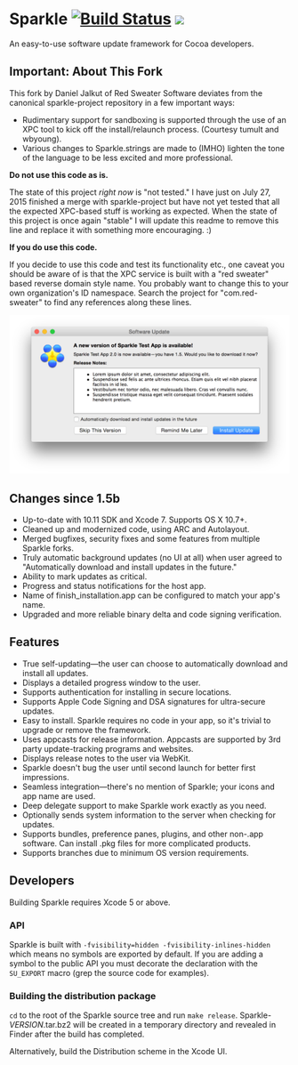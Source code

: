 # Sparkle [![Build Status](https://travis-ci.org/sparkle-project/Sparkle.svg?branch=master)](https://travis-ci.org/sparkle-project/Sparkle) <a href='https://app.ship.io/dashboard#/jobs/8814/history' target='_blank'><img src='https://app.ship.io/jobs/V3PoCLcN5ft5Pnq0/build_status.png' height='20' /></a>

An easy-to-use software update framework for Cocoa developers.

## Important: About This Fork

This fork by Daniel Jalkut of Red Sweater Software deviates from the canonical sparkle-project repository in a few important ways:

* Rudimentary support for sandboxing is supported through the use of an XPC tool to kick off the install/relaunch process. (Courtesy tumult and wbyoung).
* Various changes to Sparkle.strings are made to (IMHO) lighten the tone of the language to be less excited and more professional.

**Do not use this code as is.**

The state of this project *right now* is "not tested." I have just on July 27, 2015 finished a merge with sparkle-project but have not yet tested that all the expected XPC-based stuff is working as expected. When the state of this project is once again "stable" I will update this readme to remove this line and replace it with something more encouraging. :)

**If you do use this code.**

If you decide to use this code and test its functionality etc., one caveat you should be aware of is that the XPC service is built with a "red sweater" based reverse domain style name. You probably want to change this to your own organization's ID namespace. Search the project for "com.red-sweater" to find any references along these lines.

<img src="Resources/Screenshot.png" width="715" alt="Sparkle shows familiar update window with release notes">

## Changes since 1.5b

* Up-to-date with 10.11 SDK and Xcode 7. Supports OS X 10.7+.
* Cleaned up and modernized code, using ARC and Autolayout.
* Merged bugfixes, security fixes and some features from multiple Sparkle forks.
* Truly automatic background updates (no UI at all) when user agreed to "Automatically download and install updates in the future."
* Ability to mark updates as critical.
* Progress and status notifications for the host app.
* Name of finish_installation.app can be configured to match your app's name.
* Upgraded and more reliable binary delta and code signing verification.

## Features

* True self-updating—the user can choose to automatically download and install all updates.
* Displays a detailed progress window to the user.
* Supports authentication for installing in secure locations.
* Supports Apple Code Signing and DSA signatures for ultra-secure updates.
* Easy to install. Sparkle requires no code in your app, so it's trivial to upgrade or remove the framework.
* Uses appcasts for release information. Appcasts are supported by 3rd party update-tracking programs and websites.
* Displays release notes to the user via WebKit.
* Sparkle doesn't bug the user until second launch for better first impressions.
* Seamless integration—there's no mention of Sparkle; your icons and app name are used.
* Deep delegate support to make Sparkle work exactly as you need.
* Optionally sends system information to the server when checking for updates.
* Supports bundles, preference panes, plugins, and other non-.app software. Can install .pkg files for more complicated products.
* Supports branches due to minimum OS version requirements.

## Developers

Building Sparkle requires Xcode 5 or above.

### API

Sparkle is built with `-fvisibility=hidden -fvisibility-inlines-hidden` which means no symbols are exported by default.
If you are adding a symbol to the public API you must decorate the declaration with the `SU_EXPORT` macro (grep the source code for examples).

### Building the distribution package

`cd` to the root of the Sparkle source tree and run `make release`. Sparkle-*VERSION*.tar.bz2 will be created in a temporary directory and revealed in Finder after the build has completed.

Alternatively, build the Distribution scheme in the Xcode UI.
